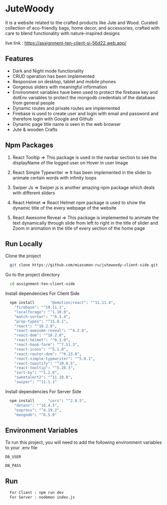 


# JuteWoody

It is a website related to the crafted products like Jute and Wood.
Curated collection of eco-friendly bags, home decor, and accessories, crafted with care to blend functionality with nature-inspired designs


live link : https://assignment-ten-client-si-56d22.web.app/




## Features

- Dark and Night mode functionality
- CRUD operation has been implemented 
- Responsive on desktop, tablet and mobile phones
- Gorgeous sliders with meaningful information 
- Environment variables have been used to protect the firebase key and dotEnv variables to protect the mongodb credentials of the database from general people
- Dynamic routes and  private routes are implemented
- Firebase is  used to create user and login with email and password and therefore login with Google and Github
- Dynamic page title name is seen in the web browser 
- Jute & wooden Crafts



## Npm Packages

1. React Tooltip => This package is used in the navbar section to see the displayName of the logged user on Hover in user Image

2. React Simple Typewriter => It has been implemented in the slider to animate certain words with infinity loops

3. Swiper Js => Swiper js is another amazing npm package which deals with different sliders 

4. React Helmet => React Helmet npm package is used to show the dynamic title of the every webpage of the website

5. React Awesome Reveal => This package is implemented to animate the text dynamically through slide from left to right in the title of slider and Zoom in animation in the title of every section of the home page 


## Run Locally

Clone the project

```bash
  git clone https://github.com/miasumon-ru/jutewoody-client-side.git
```

Go to the project directory

```bash
  cd assignment-ten-client-side
```

Install dependencies For Client Side

```bash
  npm install       "@emotion/react": "^11.11.4",
    "firebase": "^10.11.1",
    "localforage": "^1.10.0",
    "match-sorter": "^6.3.4",
    "prop-types": "^15.8.1",
    "react": "^18.2.0",
    "react-awesome-reveal": "^4.2.8",
    "react-dom": "^18.2.0",
    "react-helmet": "^6.1.0",
    "react-hook-form": "^7.51.3",
    "react-icons": "^5.1.0",
    "react-router-dom": "^6.23.0",
    "react-simple-typewriter": "^5.0.1",
    "react-toastify": "^10.0.5",
    "react-tooltip": "^5.26.3",
    "sort-by": "^1.2.0",
    "sweetalert2": "^11.10.8",
    "swiper": "^11.1.1"
```


Install dependencies For Server Side
 
```bash
  npm install      "cors": "^2.8.5",
    "dotenv": "^16.4.5",
    "express": "^4.19.2",
    "mongodb": "^6.5.0"
```


## Environment Variables

To run this project, you will need to add the following environment variables to your .env file



`DB_USER`

`DB_PASS`






## Run

```bash
  For Client : npm run dev
  For Server : nodemon index.js

```
    
